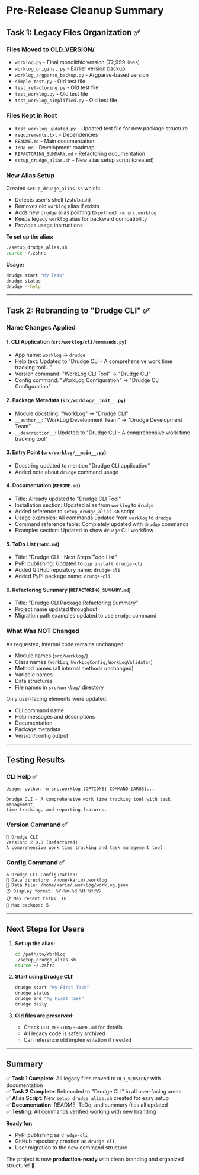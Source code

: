 # Pre-Release Cleanup Summary

## Task 1: Legacy Files Organization ✅

### Files Moved to OLD_VERSION/
- `worklog.py` - Final monolithic version (72,999 lines)
- `worklog_original.py` - Earlier version backup
- `worklog_argparse_backup.py` - Argparse-based version
- `simple_test.py` - Old test file
- `test_refactoring.py` - Old test file
- `test_worklog.py` - Old test file
- `test_worklog_simplified.py` - Old test file

### Files Kept in Root
- `test_worklog_updated.py` - Updated test file for new package structure
- `requirements.txt` - Dependencies
- `README.md` - Main documentation
- `ToDo.md` - Development roadmap
- `REFACTORING_SUMMARY.md` - Refactoring documentation
- `setup_drudge_alias.sh` - New alias setup script (created)

### New Alias Setup
Created `setup_drudge_alias.sh` which:
- Detects user's shell (zsh/bash)
- Removes old `worklog` alias if exists
- Adds new `drudge` alias pointing to `python3 -m src.worklog`
- Keeps legacy `worklog` alias for backward compatibility
- Provides usage instructions

**To set up the alias:**
```bash
./setup_drudge_alias.sh
source ~/.zshrc
```

**Usage:**
```bash
drudge start "My Task"
drudge status
drudge --help
```

---

## Task 2: Rebranding to "Drudge CLI" ✅

### Name Changes Applied

#### 1. CLI Application (`src/worklog/cli/commands.py`)
- App name: `worklog` → `drudge`
- Help text: Updated to "Drudge CLI - A comprehensive work time tracking tool..."
- Version command: "WorkLog CLI Tool" → "Drudge CLI"
- Config command: "WorkLog Configuration" → "Drudge CLI Configuration"

#### 2. Package Metadata (`src/worklog/__init__.py`)
- Module docstring: "WorkLog" → "Drudge CLI"
- `__author__`: "WorkLog Development Team" → "Drudge Development Team"
- `__description__`: Updated to "Drudge CLI - A comprehensive work time tracking tool"

#### 3. Entry Point (`src/worklog/__main__.py`)
- Docstring updated to mention "Drudge CLI application"
- Added note about `drudge` command usage

#### 4. Documentation (`README.md`)
- Title: Already updated to "Drudge CLI Tool"
- Installation section: Updated alias from `worklog` to `drudge`
- Added reference to `setup_drudge_alias.sh` script
- Usage examples: All commands updated from `worklog` to `drudge`
- Command reference table: Completely updated with `drudge` commands
- Examples section: Updated to show `drudge` CLI workflow

#### 5. ToDo List (`ToDo.md`)
- Title: "Drudge CLI - Next Steps Todo List"
- PyPI publishing: Updated to `pip install drudge-cli`
- Added GitHub repository name: `drudge-cli`
- Added PyPI package name: `drudge-cli`

#### 6. Refactoring Summary (`REFACTORING_SUMMARY.md`)
- Title: "Drudge CLI Package Refactoring Summary"
- Project name updated throughout
- Migration path examples updated to use `drudge` command

### What Was NOT Changed
As requested, internal code remains unchanged:
- Module names (`src/worklog/`)
- Class names (`WorkLog`, `WorkLogConfig`, `WorkLogValidator`)
- Method names (all internal methods unchanged)
- Variable names
- Data structures
- File names in `src/worklog/` directory

Only user-facing elements were updated:
- CLI command name
- Help messages and descriptions
- Documentation
- Package metadata
- Version/config output

---

## Testing Results

### CLI Help ✅
```
Usage: python -m src.worklog [OPTIONS] COMMAND [ARGS]...

Drudge CLI - A comprehensive work time tracking tool with task management, 
time tracking, and reporting features.
```

### Version Command ✅
```
🚀 Drudge CLI
Version: 2.0.0 (Refactored)
A comprehensive work time tracking and task management tool
```

### Config Command ✅
```
⚙️ Drudge CLI Configuration:
📁 Data directory: /home/karim/.worklog
📄 Data file: /home/karim/.worklog/worklog.json
🕐 Display format: %Y-%m-%d %H:%M:%S
📋 Max recent tasks: 10
💾 Max backups: 5
```

---

## Next Steps for Users

1. **Set up the alias:**
   ```bash
   cd /path/to/WorkLog
   ./setup_drudge_alias.sh
   source ~/.zshrc
   ```

2. **Start using Drudge CLI:**
   ```bash
   drudge start "My First Task"
   drudge status
   drudge end "My First Task"
   drudge daily
   ```

3. **Old files are preserved:**
   - Check `OLD_VERSION/README.md` for details
   - All legacy code is safely archived
   - Can reference old implementation if needed

---

## Summary

✅ **Task 1 Complete**: All legacy files moved to `OLD_VERSION/` with documentation  
✅ **Task 2 Complete**: Rebranded to "Drudge CLI" in all user-facing areas  
✅ **Alias Script**: New `setup_drudge_alias.sh` created for easy setup  
✅ **Documentation**: README, ToDo, and summary files all updated  
✅ **Testing**: All commands verified working with new branding  

**Ready for:**
- PyPI publishing as `drudge-cli`
- GitHub repository creation as `drudge-cli`
- User migration to the new command structure

The project is now **production-ready** with clean branding and organized structure! 🎉
